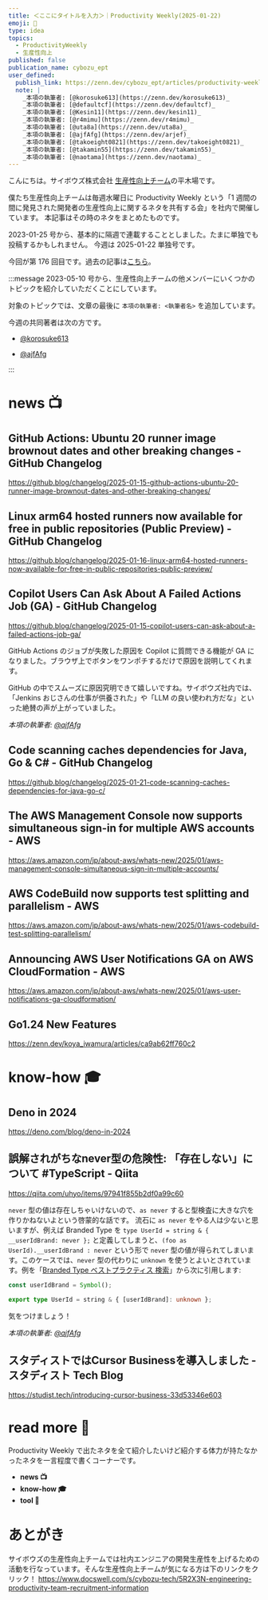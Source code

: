 ```yaml
---
title: ＜ここにタイトルを入力＞｜Productivity Weekly(2025-01-22)
emoji: 💢
type: idea
topics:
  - ProductivityWeekly
  - 生産性向上
published: false
publication_name: cybozu_ept
user_defined:
  publish_link: https://zenn.dev/cybozu_ept/articles/productivity-weekly-20250122
  note: |
    _本項の執筆者: [@korosuke613](https://zenn.dev/korosuke613)_
    _本項の執筆者: [@defaultcf](https://zenn.dev/defaultcf)_
    _本項の執筆者: [@Kesin11](https://zenn.dev/kesin11)_
    _本項の執筆者: [@r4mimu](https://zenn.dev/r4mimu)_
    _本項の執筆者: [@uta8a](https://zenn.dev/uta8a)_
    _本項の執筆者: [@ajfAfg](https://zenn.dev/arjef)_
    _本項の執筆者: [@takoeight0821](https://zenn.dev/takoeight0821)_
    _本項の執筆者: [@takamin55](https://zenn.dev/takamin55)_
    _本項の執筆者: [@naotama](https://zenn.dev/naotama)_
---
```


こんにちは。サイボウズ株式会社 [生産性向上チーム](https://www.docswell.com/s/cybozu-tech/5R2X3N-engineering-productivity-team-recruitment-information)の平木場です。

僕たち生産性向上チームは毎週水曜日に Productivity Weekly という「1 週間の間に発見された開発者の生産性向上に関するネタを共有する会」を社内で開催しています。
本記事はその時のネタをまとめたものです。


2023-01-25 号から、基本的に隔週で連載することとしました。たまに単独でも投稿するかもしれません。
今週は 2025-01-22 単独号です。

今回が第 176 回目です。過去の記事は[こちら](https://zenn.dev/topics/productivityweekly?order=latest)。

:::message
2023-05-10 号から、生産性向上チームの他メンバーにいくつかのトピックを紹介していただくことにしています。

対象のトピックでは、文章の最後に `本項の執筆者: <執筆者名>` を追加しています。

今週の共同著者は次の方です。
- [@korosuke613](https://zenn.dev/korosuke613)
<!-- - [@defaultcf](https://zenn.dev/defaultcf) -->
<!-- - [@uta8a](https://zenn.dev/uta8a) -->
- [@ajfAfg](https://zenn.dev/arjef)
<!-- - [@takoeight0821](https://zenn.dev/takoeight0821) -->
<!-- - [@takamin55](https://zenn.dev/takamin55) -->
<!-- - [@naotama](https://zenn.dev/naotama) -->
:::

# news 📺

## GitHub Actions: Ubuntu 20 runner image brownout dates and other breaking changes - GitHub Changelog
https://github.blog/changelog/2025-01-15-github-actions-ubuntu-20-runner-image-brownout-dates-and-other-breaking-changes/

## Linux arm64 hosted runners now available for free in public repositories (Public Preview) - GitHub Changelog
https://github.blog/changelog/2025-01-16-linux-arm64-hosted-runners-now-available-for-free-in-public-repositories-public-preview/

## Copilot Users Can Ask About A Failed Actions Job (GA) - GitHub Changelog
https://github.blog/changelog/2025-01-15-copilot-users-can-ask-about-a-failed-actions-job-ga/

GitHub Actions のジョブが失敗した原因を Copilot に質問できる機能が GA になりました。ブラウザ上でボタンをワンポチするだけで原因を説明してくれます。

GitHub の中でスムーズに原因究明できて嬉しいですね。サイボウズ社内では、「Jenkins おじさんの仕事が供養された」や「LLM の良い使われ方だな」といった絶賛の声が上がっていました。

_本項の執筆者: [@ajfAfg](https://zenn.dev/arjef)_

## Code scanning caches dependencies for Java, Go & C# - GitHub Changelog
https://github.blog/changelog/2025-01-21-code-scanning-caches-dependencies-for-java-go-c/

## The AWS Management Console now supports simultaneous sign-in for multiple AWS accounts - AWS
https://aws.amazon.com/jp/about-aws/whats-new/2025/01/aws-management-console-simultaneous-sign-in-multiple-accounts/

## AWS CodeBuild now supports test splitting and parallelism - AWS
https://aws.amazon.com/jp/about-aws/whats-new/2025/01/aws-codebuild-test-splitting-parallelism/

## Announcing AWS User Notifications GA on AWS CloudFormation - AWS
https://aws.amazon.com/jp/about-aws/whats-new/2025/01/aws-user-notifications-ga-cloudformation/

## Go1.24 New Features
https://zenn.dev/koya_iwamura/articles/ca9ab62ff760c2

# know-how 🎓

## Deno in 2024
https://deno.com/blog/deno-in-2024

## 誤解されがちなnever型の危険性: 「存在しない」について #TypeScript - Qiita
https://qiita.com/uhyo/items/97941f855b2df0a99c60

`never` 型の値は存在しちゃいけないので、`as never` すると型検査に大きな穴を作りかねないよという啓蒙的な話です。
流石に `as never` をやる人は少ないと思いますが、例えば Branded Type を `type UserId = string & { __userIdBrand: never };` と定義してしまうと、`(foo as UserId).__userIdBrand : never` という形で `never` 型の値が得られてしまいます。このケースでは、`never` 型の代わりに `unknown` を使うとよいとされています。例を「[Branded Type ベストプラクティス 検索](https://qiita.com/uhyo/items/de4cb2085fdbdf484b83)」から次に引用します:

```ts
const userIdBrand = Symbol();

export type UserId = string & { [userIdBrand]: unknown };
```

気をつけましょう！

_本項の執筆者: [@ajfAfg](https://zenn.dev/arjef)_

## スタディストではCursor Businessを導入しました - スタディスト Tech Blog
https://studist.tech/introducing-cursor-business-33d53346e603

# read more 🍘
Productivity Weekly で出たネタを全て紹介したいけど紹介する体力が持たなかったネタを一言程度で書くコーナーです。

- **news 📺**
- **know-how 🎓**
- **tool 🔨**

# あとがき


サイボウズの生産性向上チームでは社内エンジニアの開発生産性を上げるための活動を行なっています。そんな生産性向上チームが気になる方は下のリンクをクリック！
https://www.docswell.com/s/cybozu-tech/5R2X3N-engineering-productivity-team-recruitment-information

<!-- :::message すみません、今週もおまけはお休みです...:::-->

<!-- ## omake 🃏: -->
<!-- 今週のおまけです。-->
